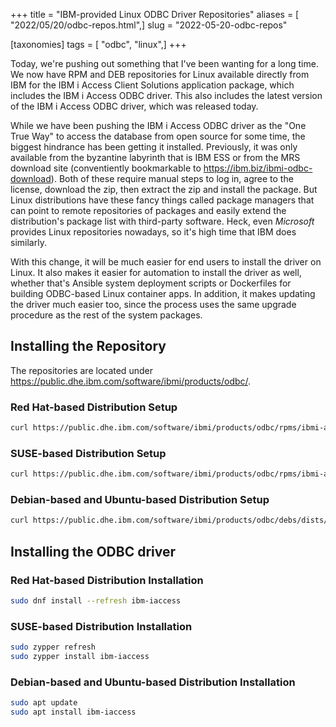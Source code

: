 +++
title = "IBM-provided Linux ODBC Driver Repositories"
aliases = [ "2022/05/20/odbc-repos.html",]
slug = "2022-05-20-odbc-repos"

[taxonomies]
tags = [ "odbc", "linux",]
+++

Today, we're pushing out something that I've been wanting for a long time. We
now have RPM and DEB repositories for Linux available directly from IBM for the
IBM i Access Client Solutions application package, which includes the IBM i
Access ODBC driver. This also includes the latest version of the IBM i Access
ODBC driver, which was released today.

While we have been pushing the IBM i Access ODBC driver as the "One True Way" to
access the database from open source for some time, the biggest hindrance has
been getting it installed. Previously, it was only available from the byzantine
labyrinth that is IBM ESS or from the MRS download site (conventiently
bookmarkable to <https://ibm.biz/ibmi-odbc-download>). Both of these require
manual steps to log in, agree to the license, download the zip, then extract the
zip and install the package. But Linux distributions have these fancy things
called package managers that can point to remote repositories of packages and
easily extend the distribution's package list with third-party software. Heck,
even _Microsoft_ provides Linux repositories nowadays, so it's high time that
IBM does similarly.

With this change, it will be much easier for end users to install the driver on
Linux. It also makes it easier for automation to install the driver as well,
whether that's Ansible system deployment scripts or Dockerfiles for building
ODBC-based Linux container apps. In addition, it makes updating the driver much
easier too, since the process uses the same upgrade procedure as the rest of the
system packages.

<!-- more -->

## Installing the Repository

The repositories are located under
<https://public.dhe.ibm.com/software/ibmi/products/odbc/>.

### Red Hat-based Distribution Setup

```bash
curl https://public.dhe.ibm.com/software/ibmi/products/odbc/rpms/ibmi-acs.repo | sudo tee /etc/yum.repos.d/ibmi-acs.repo
```

### SUSE-based Distribution Setup

```bash
curl https://public.dhe.ibm.com/software/ibmi/products/odbc/rpms/ibmi-acs.repo | sudo tee /etc/zypp/repos.d/ibmi-acs.repo
```

### Debian-based and Ubuntu-based Distribution Setup

```bash
curl https://public.dhe.ibm.com/software/ibmi/products/odbc/debs/dists/1.1.0/ibmi-acs-1.1.0.list | sudo tee /etc/apt/sources.list.d/ibmi-acs-1.1.0.list
```

## Installing the ODBC driver

### Red Hat-based Distribution Installation

```bash
sudo dnf install --refresh ibm-iaccess
```

### SUSE-based Distribution Installation

```bash
sudo zypper refresh
sudo zypper install ibm-iaccess
```

### Debian-based and Ubuntu-based Distribution Installation

```bash
sudo apt update
sudo apt install ibm-iaccess
```
